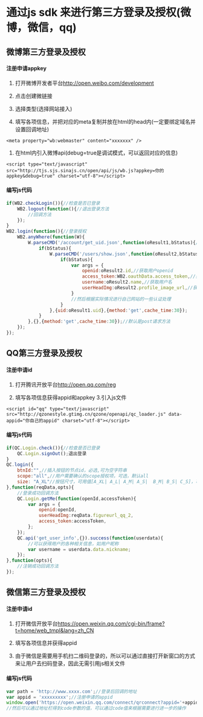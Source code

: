 # 通过js sdk 来进行第三方登录及授权(微博，微信，qq)

## 微博第三方登录及授权

#### 注册申请appkey

1. 打开微博开发者平台<http://open.weibo.com/development> 

1. 点击创建微链接 

1. 选择类型(选择网站接入) 

1. 填写各项信息，并把对应的meta复制并放在html的head内(一定要绑定域名并设置回调地址) 

`<meta property="wb:webmaster" content="xxxxxxx" />`

1. 在html内引入微博api(debug=true是调试模式，可以返回对应的信息) 

`<script type="text/javascript" src="http://tjs.sjs.sinajs.cn/open/api/js/wb.js?appkey=你的appkey&debug=true" charset="utf-8"></script>`

#### 编写js代码

```javascript
if(WB2.checkLogin()){//检查是否已登录
    WB2.logout(function(){//退出登录方法
        //回调方法
    });
}
WB2.login(function(){//登录授权
    WB2.anyWhere(function(W){
        W.parseCMD('/account/get_uid.json',function(oResult1,bStatus){//获取用户uid
            if(bStatus){
                W.parseCMD('/users/show.json',function(oResult2,bStatus){//通过uid获取用户信息
                    if(bStatus){
                        var args = {
                            openid:oResult2.id,//获取用户openid
                            access_token:WB2.oauthData.access_token,//获取用户access_token
                            username:oResult2.name,//获取用户名
                            userHeadImg:oResult2.profile_image_url,//获取用户微博头像
                        }
                        //然后根据实际情况进行自己网站的一些认证处理
                    }
                },{uid:oResult1.uid},{method:'get',cache_time:30});
            }
        },{},{method:'get',cache_time:30});//默认是post请求方法
    });
});
```

## QQ第三方登录及授权

#### 注册申请id

1. 打开腾讯开放平台<http://open.qq.com/reg> 

1. 填写各项信息获得appid和appkey 3.引入js文件

 `<script id="qq" type="text/javascript" src="http://qzonestyle.gtimg.cn/qzone/openapi/qc_loader.js" data-appid="你自己的appid" charset="utf-8"></script>`

#### 编写js代码

```javascript
if(QC.Login.check()){//检查是否已登录
    QC.Login.signOut();退出登录
}
QC.login({
    btnId:"",//插入按钮的节点id，必选,可为空字符串
    scope:"all",//用户需要确认的scope授权项，可选，默认all
    size: "A_XL"//按钮尺寸，可用值[A_XL| A_L| A_M| A_S|  B_M| B_S| C_S]，可选，默认B_S
},function(reqData,opts){
    //登录成功回调方法
    QC.Login.getMe(function(openId,accessToken){
        var args = {
            openid:openId,
            userHeadImg:reqData.figureurl_qq_2,
            access_token:accessToken,
        };
    });
    QC.api('get_user_info',{}).success(function(userdata){
        //可以获得用户的各种相关信息，如用户昵称
        var username = userdata.data.nickname;
    });
},function(opts){
    //注销成功回调方法
});
```

## 微信第三方登录及授权

#### 注册申请id

1. 打开微信开放平台<https://open.weixin.qq.com/cgi-bin/frame?t=home/web_tmpl&lang=zh_CN> 

1. 填写各项信息并获得appid 

1. 由于微信是需要用手机扫二维码登录的，所以可以通过直接打开新窗口的方式来让用户去扫码登录，因此无需引用js相关文件

#### 编写js代码

```javascript
var path = 'http://www.xxxx.com';//登录后回调的地址 
var appid = 'xxxxxxxxx';//注册申请的appid 
window.open('https://open.weixin.qq.com/connect/qrconnect?appid='+appid+'&redirect_uri=path&response_type=code&scope=snsapi_login&state=STATE#wechat_redirect');//代开二维码页面，扫码成功后会回调到path地址 
//然后可以通过地址栏得到code参数的值，可以通过code值来根据需要进行进一步的操作
```

